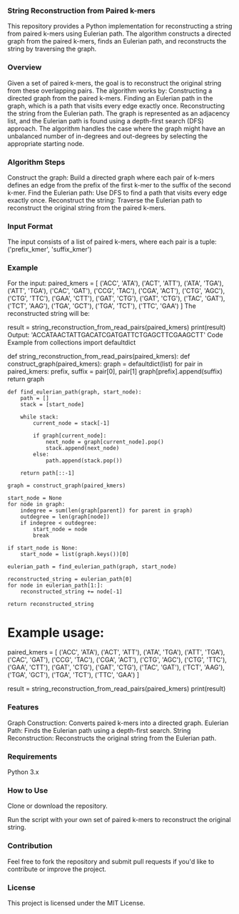### String Reconstruction from Paired k-mers

This repository provides a Python implementation for reconstructing a string from paired k-mers using Eulerian path. The algorithm constructs a directed graph from the paired k-mers, finds an Eulerian path, and reconstructs the string by traversing the graph.

### Overview

Given a set of paired k-mers, the goal is to reconstruct the original string from these overlapping pairs. The algorithm works by:
Constructing a directed graph from the paired k-mers.
Finding an Eulerian path in the graph, which is a path that visits every edge exactly once.
Reconstructing the string from the Eulerian path.
The graph is represented as an adjacency list, and the Eulerian path is found using a depth-first search (DFS) approach. The algorithm handles the case where the graph might have an unbalanced number of in-degrees and out-degrees by selecting the appropriate starting node.

### Algorithm Steps
Construct the graph: Build a directed graph where each pair of k-mers defines an edge from the prefix of the first k-mer to the suffix of the second k-mer.
Find the Eulerian path: Use DFS to find a path that visits every edge exactly once.
Reconstruct the string: Traverse the Eulerian path to reconstruct the original string from the paired k-mers.

### Input Format
The input consists of a list of paired k-mers, where each pair is a tuple:
('prefix_kmer', 'suffix_kmer')

### Example
For the input:
paired_kmers = [
    ('ACC', 'ATA'),
    ('ACT', 'ATT'),
    ('ATA', 'TGA'),
    ('ATT', 'TGA'),
    ('CAC', 'GAT'),
    ('CCG', 'TAC'),
    ('CGA', 'ACT'),
    ('CTG', 'AGC'),
    ('CTG', 'TTC'),
    ('GAA', 'CTT'),
    ('GAT', 'CTG'),
    ('GAT', 'CTG'),
    ('TAC', 'GAT'),
    ('TCT', 'AAG'),
    ('TGA', 'GCT'),
    ('TGA', 'TCT'),
    ('TTC', 'GAA')
]
The reconstructed string will be:

result = string_reconstruction_from_read_pairs(paired_kmers)
print(result)
Output:
'ACCATAACTATTGACATCGATGATTCTGAGCTTCGAAGCTT'
Code Example
from collections import defaultdict

def string_reconstruction_from_read_pairs(paired_kmers):
    def construct_graph(paired_kmers):
        graph = defaultdict(list)
        for pair in paired_kmers:
            prefix, suffix = pair[0], pair[1]
            graph[prefix].append(suffix)
        return graph

    def find_eulerian_path(graph, start_node):
        path = []
        stack = [start_node]

        while stack:
            current_node = stack[-1]

            if graph[current_node]:
                next_node = graph[current_node].pop()
                stack.append(next_node)
            else:
                path.append(stack.pop())

        return path[::-1]

    graph = construct_graph(paired_kmers)

    start_node = None
    for node in graph:
        indegree = sum(len(graph[parent]) for parent in graph)
        outdegree = len(graph[node])
        if indegree < outdegree:
            start_node = node
            break

    if start_node is None:
        start_node = list(graph.keys())[0]

    eulerian_path = find_eulerian_path(graph, start_node)

    reconstructed_string = eulerian_path[0]
    for node in eulerian_path[1:]:
        reconstructed_string += node[-1]

    return reconstructed_string

# Example usage:
paired_kmers = [
    ('ACC', 'ATA'),
    ('ACT', 'ATT'),
    ('ATA', 'TGA'),
    ('ATT', 'TGA'),
    ('CAC', 'GAT'),
    ('CCG', 'TAC'),
    ('CGA', 'ACT'),
    ('CTG', 'AGC'),
    ('CTG', 'TTC'),
    ('GAA', 'CTT'),
    ('GAT', 'CTG'),
    ('GAT', 'CTG'),
    ('TAC', 'GAT'),
    ('TCT', 'AAG'),
    ('TGA', 'GCT'),
    ('TGA', 'TCT'),
    ('TTC', 'GAA')
]

result = string_reconstruction_from_read_pairs(paired_kmers)
print(result)

### Features
Graph Construction: Converts paired k-mers into a directed graph.
Eulerian Path: Finds the Eulerian path using a depth-first search.
String Reconstruction: Reconstructs the original string from the Eulerian path.

### Requirements
Python 3.x

### How to Use
Clone or download the repository.

Run the script with your own set of paired k-mers to reconstruct the original string.

### Contribution
Feel free to fork the repository and submit pull requests if you'd like to contribute or improve the project.

### License
This project is licensed under the MIT License.


